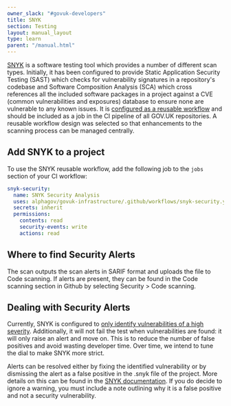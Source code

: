 ```yaml
---
owner_slack: "#govuk-developers"
title: SNYK
section: Testing
layout: manual_layout
type: learn
parent: "/manual.html"
---
```


[SNYK][snyk] is a software testing tool which provides a number of different scan types. Initially, it has been configured to provide Static Application Security Testing (SAST) which checks for vulnerability signatures in a repository's codebase and Software Composition Analysis (SCA) which cross references all the included software packages in a project against a CVE (common vulnerabilities and exposures) database to ensure none are vulnerable to any known issues. It is [configured as a reusable workflow][reusable-snyk] and should be included as a job in the CI pipeline of all GOV.UK repositories. A reusable workflow design was selected so that enhancements to the scanning process can be managed centrally.

[snyk]: https://snyk.io/
[reusable-snyk]: https://github.com/alphagov/govuk-infrastructure/pull/1016

## Add SNYK to a project

To use the SNYK reusable workflow, add the following job to the `jobs` section of your CI workflow:

```yaml
snyk-security:
  name: SNYK Security Analysis
  uses: alphagov/govuk-infrastructure/.github/workflows/snyk-security.yml@main
  secrets: inherit
  permissions:
    contents: read
    security-events: write
    actions: read
```

## Where to find Security Alerts

The scan outputs the scan alerts in SARIF format and uploads the file to Code scanning. If alerts are present, they can be found in the Code scanning section in Github by selecting Security > Code scanning.

## Dealing with Security Alerts

Currently, SNYK is configured to [only identify vulnerabilities of a high severity][snyk-config]. Additionally, it will not fail the test when vulnerabilities are found: it will only raise an alert and move on. This is to reduce the number of false positives and avoid wasting developer time. Over time, we intend to tune the dial to make SNYK more strict.

Alerts can be resolved either by fixing the identified vulnerability or by dismissing the alert as a false positive in the .snyk file of the project. More details on this can be found in the [SNYK documentation][snyk-docs]. If you do decide to ignore a warning, you must include a note outlining why it is a false positive and not a security vulnerability.

[snyk-config]: https://github.com/alphagov/govuk-infrastructure/blob/main/.github/workflows/snyk-security.yml#L20
[snyk-docs]: https://docs.snyk.io/scan-using-snyk/policies/the-.snyk-file
